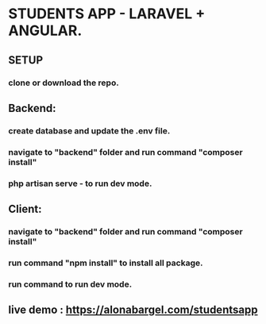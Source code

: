 # STUDENTS APP - LARAVEL + ANGULAR.

## SETUP

### clone or download the repo. 

## Backend: 
### create database and update the .env file.
### navigate to "backend" folder and run command "composer install" 
### php artisan serve - to run dev mode.

## Client: 
### navigate to "backend" folder and run command "composer install" 
### run command "npm install" to install all package.
### run command to run dev mode. 

## live demo : https://alonabargel.com/studentsapp






